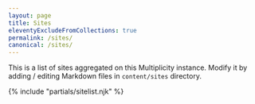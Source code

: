 ```yaml
---
layout: page
title: Sites
eleventyExcludeFromCollections: true
permalink: /sites/
canonical: /sites/
---
```


This is a list of sites aggregated on this Multiplicity instance. Modify it by adding / editing Markdown files in `content/sites` directory.

{% include "partials/sitelist.njk" %}
